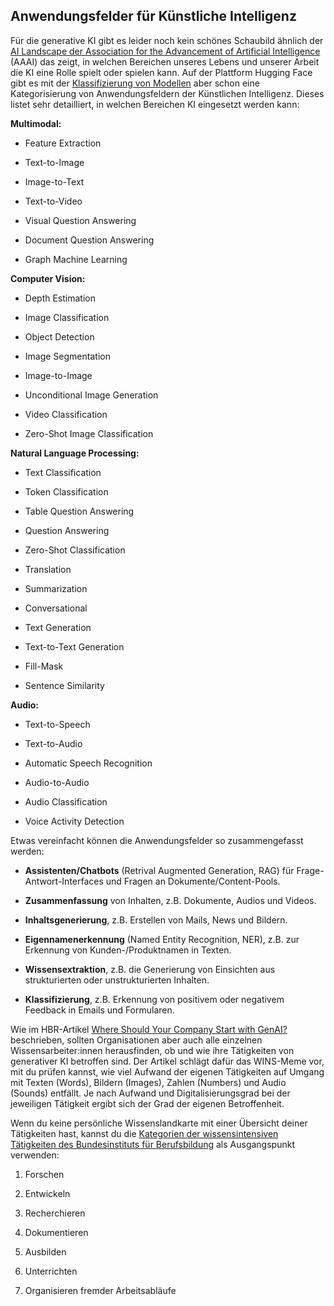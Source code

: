 ## Anwendungsfelder für Künstliche Intelligenz

Für die generative KI gibt es leider noch kein schönes Schaubild ähnlich der [AI Landscape der Association for the Advancement of Artificial Intelligence](https://ojs.aaai.org/aimagazine/index.php/aimagazine/article/view/2168) (AAAI) das zeigt, in welchen Bereichen unseres Lebens und unserer Arbeit die KI eine Rolle spielt oder spielen kann. Auf der Plattform Hugging Face gibt es mit der [Klassifizierung von Modellen](https://huggingface.co/models) aber schon eine Kategorisierung von Anwendungsfeldern der Künstlichen Intelligenz. Dieses listet sehr detailliert, in welchen Bereichen KI eingesetzt werden kann:

**Multimodal:**

- Feature Extraction

- Text-to-Image

- Image-to-Text

- Text-to-Video

- Visual Question Answering

- Document Question Answering

- Graph Machine Learning

**Computer Vision:**

- Depth Estimation

- Image Classification

- Object Detection

- Image Segmentation

- Image-to-Image

- Unconditional Image Generation

- Video Classification

- Zero-Shot Image Classification

**Natural Language Processing:**

- Text Classification

- Token Classification

- Table Question Answering

- Question Answering

- Zero-Shot Classification

- Translation

- Summarization

- Conversational

- Text Generation

- Text-to-Text Generation

- Fill-Mask

- Sentence Similarity

**Audio:**

- Text-to-Speech

- Text-to-Audio

- Automatic Speech Recognition

- Audio-to-Audio

- Audio Classification

- Voice Activity Detection

Etwas vereinfacht können die Anwendungsfelder so zusammengefasst werden:

- **Assistenten/Chatbots** (Retrival Augmented Generation, RAG) für Frage-Antwort-Interfaces und Fragen an Dokumente/Content-Pools.

- **Zusammenfassung** von Inhalten, z.B. Dokumente, Audios und Videos.

- **Inhaltsgenerierung**, z.B. Erstellen von Mails, News und Bildern.

- **Eigennamenerkennung** (Named Entity Recognition, NER), z.B. zur Erkennung von Kunden-/Produktnamen in Texten.

- **Wissensextraktion**, z.B. die Generierung von Einsichten aus strukturierten oder unstrukturierten Inhalten.

- **Klassifizierung**, z.B. Erkennung von positivem oder negativem Feedback in Emails und Formularen.

Wie im HBR-Artikel [Where Should Your Company Start with GenAI?](https://hbr.org/2023/09/where-should-your-company-start-with-genai) beschrieben, sollten Organisationen aber auch alle einzelnen Wissensarbeiter:innen herausfinden, ob und wie ihre Tätigkeiten von generativer KI betroffen sind. Der Artikel schlägt dafür das WINS-Meme vor, mit du prüfen kannst, wie viel Aufwand der eigenen Tätigkeiten auf Umgang mit Texten (Words), Bildern (Images), Zahlen (Numbers) und Audio (Sounds) entfällt. Je nach Aufwand und Digitalisierungsgrad bei der jeweiligen Tätigkeit ergibt sich der Grad der eigenen Betroffenheit.

Wenn du keine persönliche Wissenslandkarte mit einer Übersicht deiner Tätigkeiten hast, kannst du die [Kategorien der wissensintensiven Tätigkeiten des Bundesinstituts für Berufsbildung](https://lit.bibb.de/vufind/Record/DS-131131) als Ausgangspunkt verwenden:

1. Forschen

2. Entwickeln

3. Recherchieren

4. Dokumentieren

5. Ausbilden

6. Unterrichten

7. Organisieren fremder Arbeitsabläufe